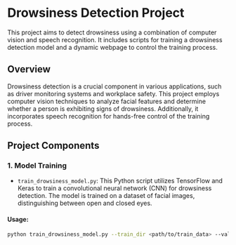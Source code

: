 # Drowsiness Detection Project

This project aims to detect drowsiness using a combination of computer vision and speech recognition. It includes scripts for training a drowsiness detection model and a dynamic webpage to control the training process.

## Overview

Drowsiness detection is a crucial component in various applications, such as driver monitoring systems and workplace safety. This project employs computer vision techniques to analyze facial features and determine whether a person is exhibiting signs of drowsiness. Additionally, it incorporates speech recognition for hands-free control of the training process.

## Project Components

### 1. Model Training

- `train_drowsiness_model.py`: This Python script utilizes TensorFlow and Keras to train a convolutional neural network (CNN) for drowsiness detection. The model is trained on a dataset of facial images, distinguishing between open and closed eyes.

#### Usage:

```bash
python train_drowsiness_model.py --train_dir <path/to/train_data> --valid_dir <path/to/valid_data>
